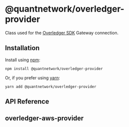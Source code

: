 [docs]: https://github.com/quantnetwork/overledger-sdk-javascript/blob/master/README.md
[repo]: https://github.com/quantnetwork/overledger-sdk-javascript

# @quantnetwork/overledger-provider

Class used for the [Overledger SDK][repo] Gateway connection.

## Installation

Install using [npm](https://www.npmjs.org/):
```
npm install @quantnetwork/overledger-provider
```

Or, if you prefer using [yarn](https://yarnpkg.com/):

```
yarn add @quantnetwork/overledger-provider
```

## API Reference

<a name="module_overledger-aws-provider"></a>

## overledger-aws-provider

